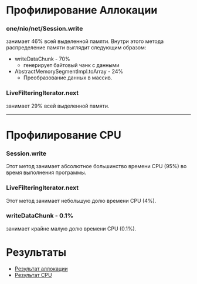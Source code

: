 # Профилирование Аллокации


### one/nio/net/Session.write 
занимает 46% всей выделенной памяти. Внутри этого метода распределение памяти выглядит следующим образом:

- writeDataChunk - 70%
  - генерирует байтовый чанк с данными
- AbstractMemorySegmentImpl.toArray - 24%
  - Преобразование данных в массив.

### LiveFilteringIterator.next 
занимает 29% всей выделенной памяти.



---

# Профилирование CPU

### Session.write 
Этот метод занимает абсолютное большинство времени CPU (95%) во время выполнения программы. 

### LiveFilteringIterator.next 
Этот метод занимает небольшую долю времени CPU (4%).

### writeDataChunk - 0.1%
занимает крайне малую долю времени CPU (0.1%). 

# Результаты
- [Результат аллокации](async_profiler%2Falloc.html)
- [Результат CPU](async_profiler%2Fcpu.html)